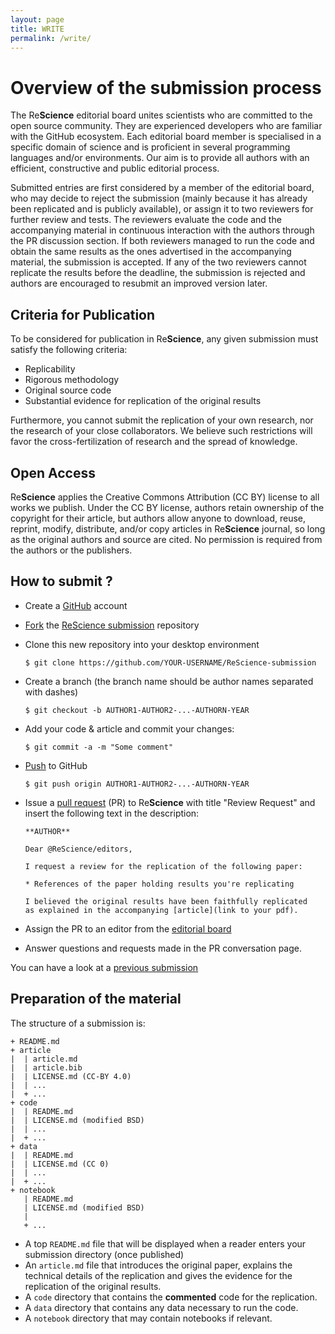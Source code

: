 ```yaml
---
layout: page
title: WRITE
permalink: /write/
---
```


# Overview of the submission process

The Re**Science** editorial board unites scientists who are committed to the
open source community. They are experienced developers who are
familiar with the GitHub ecosystem. Each editorial board member is specialised
in a specific domain of science and is proficient in several programming
languages and/or environments. Our aim is to provide all authors with an
efficient, constructive and public editorial process.

Submitted entries are first considered by a member of the editorial board, who
may decide to reject the submission (mainly because it has already been
replicated and is publicly available), or assign it to two reviewers for
further review and tests. The reviewers evaluate the code and the accompanying
material in continuous interaction with the authors through the PR discussion
section. If both reviewers managed to run the code and obtain the same results
as the ones advertised in the accompanying material, the submission is
accepted. If any of the two reviewers cannot replicate the results before the
deadline, the submission is rejected and authors are encouraged to resubmit an
improved version later.

## Criteria for Publication

To be considered for publication in Re**Science**, any given submission must
satisfy the following criteria:

* Replicability
* Rigorous methodology
* Original source code
* Substantial evidence for replication of the original results

Furthermore, you cannot submit the replication of your own research, nor the
research of your close collaborators. We believe such restrictions will favor
the cross-fertilization of research and the spread of knowledge.


## Open Access

Re**Science** applies the Creative Commons Attribution (CC BY) license to all
works we publish. Under the CC BY license, authors retain ownership of the
copyright for their article, but authors allow anyone to download, reuse,
reprint, modify, distribute, and/or copy articles in Re**Science** journal, so
long as the original authors and source are cited. No permission is required
from the authors or the publishers.



## How to submit ?

* Create a [GitHub](https://github.com) account
* [Fork](https://github.com/ReScience/ReScience-submission/fork) the
  [ReScience submission](https://github.com/ReScience/ReScience-submission)
  repository
* Clone this new repository into your desktop environment

  ```
  $ git clone https://github.com/YOUR-USERNAME/ReScience-submission
  ```
* Create a branch (the branch name should be author names separated with dashes)

  ```
  $ git checkout -b AUTHOR1-AUTHOR2-...-AUTHORN-YEAR
  ```
* Add your code & article and commit your changes:

  ```
  $ git commit -a -m "Some comment"
  ```
* [Push](https://help.github.com/articles/pushing-to-a-remote/) to GitHub

  ```
  $ git push origin AUTHOR1-AUTHOR2-...-AUTHORN-YEAR
  ```
* Issue a
  [pull request](https://help.github.com/articles/using-pull-requests/) (PR)
  to Re**Science** with title "Review Request" and insert the following text
  in the description:

  ```
  **AUTHOR**

  Dear @ReScience/editors,

  I request a review for the replication of the following paper:

  * References of the paper holding results you're replicating

  I believed the original results have been faithfully replicated
  as explained in the accompanying [article](link to your pdf).
  ```
* Assign the PR to an editor from the
  [editorial board](https://github.com/ReScience/ReScience/wiki/Editorial-Board)
* Answer questions and requests made in the PR conversation page.

You can have a look at a [previous submission](https://github.com/ReScience/ReScience-submission/pull/3)


## Preparation of the material

The structure of a submission is:

```
+ README.md
+ article
|  | article.md
|  | article.bib
|  | LICENSE.md (CC-BY 4.0)
|  | ...
|  + ...
+ code
|  | README.md
|  | LICENSE.md (modified BSD)
|  | ...
|  + ...
+ data
|  | README.md
|  | LICENSE.md (CC 0)
|  | ...
|  + ...
+ notebook
   | README.md
   | LICENSE.md (modified BSD)
   |
   + ...
```


* A top `README.md` file that will be displayed when a reader enters your submission directory (once published)
* An `article.md` file that introduces the original paper, explains the technical details of the replication and gives the evidence for the replication of the original results.
* A `code` directory that contains the **commented** code for the replication.
* A `data` directory that contains any data necessary to run the code.
* A `notebook` directory that may contain notebooks if relevant.
